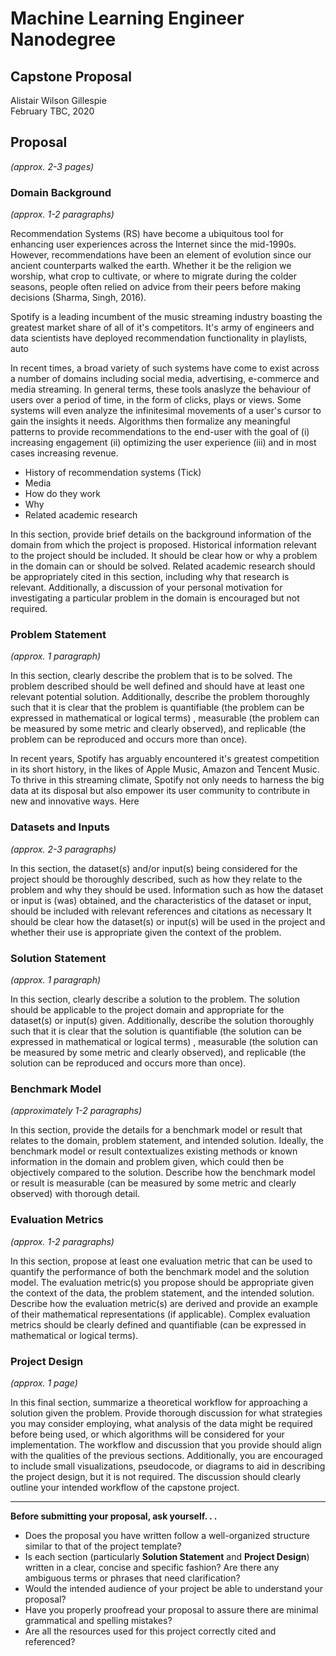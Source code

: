 # Machine Learning Engineer Nanodegree
## Capstone Proposal
Alistair Wilson Gillespie  
February TBC, 2020

## Proposal
_(approx. 2-3 pages)_

### Domain Background
_(approx. 1-2 paragraphs)_

Recommendation Systems (RS) have become a ubiquitous tool for enhancing user experiences across the Internet since the mid-1990s. However, recommendations have been an element of evolution since our ancient counterparts walked the earth. Whether it be the religion we worship, what crop to cultivate, or where to migrate during the colder seasons, people often relied on advice from their peers before making decisions (Sharma, Singh, 2016).

Spotify is a leading incumbent of the music streaming industry boasting the greatest market share of all of it's competitors. It's army of engineers and data scientists have deployed recommendation functionality in playlists, auto

In recent times, a broad variety of such systems have come to exist across a number of domains including social media, advertising, e-commerce and media streaming. In general terms, these tools anaslyze the behaviour of users over a period of time, in the form of clicks, plays or views. Some systems will even analyze the infinitesimal movements of a user's cursor to gain the insights it needs. Algorithms then formalize any meaningful patterns to provide recommendations to the end-user with the goal of (i) increasing engagement (ii) optimizing the user experience (iii) and in most cases increasing revenue. 

- History of recommendation systems (Tick)
- Media
- How do they work
- Why
- Related academic research 

In this section, provide brief details on the background information of the domain from which the project is proposed. Historical information relevant to the project should be included. It should be clear how or why a problem in the domain can or should be solved. Related academic research should be appropriately cited in this section, including why that research is relevant. Additionally, a discussion of your personal motivation for investigating a particular problem in the domain is encouraged but not required.

### Problem Statement
_(approx. 1 paragraph)_

In this section, clearly describe the problem that is to be solved. The problem described should be well defined and should have at least one relevant potential solution. Additionally, describe the problem thoroughly such that it is clear that the problem is quantifiable (the problem can be expressed in mathematical or logical terms) , measurable (the problem can be measured by some metric and clearly observed), and replicable (the problem can be reproduced and occurs more than once).

In recent years, Spotify has arguably encountered it's greatest competition in its short history, in the likes of Apple Music, Amazon and Tencent Music. To thrive in this streaming climate, Spotify not only needs to harness the big data at its disposal but also empower its user community to contribute in new and innovative ways. Here

### Datasets and Inputs
_(approx. 2-3 paragraphs)_

In this section, the dataset(s) and/or input(s) being considered for the project should be thoroughly described, such as how they relate to the problem and why they should be used. Information such as how the dataset or input is (was) obtained, and the characteristics of the dataset or input, should be included with relevant references and citations as necessary It should be clear how the dataset(s) or input(s) will be used in the project and whether their use is appropriate given the context of the problem.

### Solution Statement
_(approx. 1 paragraph)_

In this section, clearly describe a solution to the problem. The solution should be applicable to the project domain and appropriate for the dataset(s) or input(s) given. Additionally, describe the solution thoroughly such that it is clear that the solution is quantifiable (the solution can be expressed in mathematical or logical terms) , measurable (the solution can be measured by some metric and clearly observed), and replicable (the solution can be reproduced and occurs more than once).

### Benchmark Model
_(approximately 1-2 paragraphs)_

In this section, provide the details for a benchmark model or result that relates to the domain, problem statement, and intended solution. Ideally, the benchmark model or result contextualizes existing methods or known information in the domain and problem given, which could then be objectively compared to the solution. Describe how the benchmark model or result is measurable (can be measured by some metric and clearly observed) with thorough detail.

### Evaluation Metrics
_(approx. 1-2 paragraphs)_

In this section, propose at least one evaluation metric that can be used to quantify the performance of both the benchmark model and the solution model. The evaluation metric(s) you propose should be appropriate given the context of the data, the problem statement, and the intended solution. Describe how the evaluation metric(s) are derived and provide an example of their mathematical representations (if applicable). Complex evaluation metrics should be clearly defined and quantifiable (can be expressed in mathematical or logical terms).

### Project Design
_(approx. 1 page)_

In this final section, summarize a theoretical workflow for approaching a solution given the problem. Provide thorough discussion for what strategies you may consider employing, what analysis of the data might be required before being used, or which algorithms will be considered for your implementation. The workflow and discussion that you provide should align with the qualities of the previous sections. Additionally, you are encouraged to include small visualizations, pseudocode, or diagrams to aid in describing the project design, but it is not required. The discussion should clearly outline your intended workflow of the capstone project.

-----------

**Before submitting your proposal, ask yourself. . .**

- Does the proposal you have written follow a well-organized structure similar to that of the project template?
- Is each section (particularly **Solution Statement** and **Project Design**) written in a clear, concise and specific fashion? Are there any ambiguous terms or phrases that need clarification?
- Would the intended audience of your project be able to understand your proposal?
- Have you properly proofread your proposal to assure there are minimal grammatical and spelling mistakes?
- Are all the resources used for this project correctly cited and referenced?